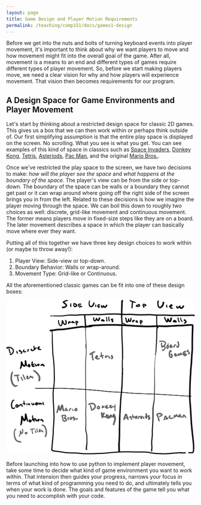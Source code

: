 ```yaml
---
layout: page
title: Game Design and Player Motion Requirements
permalink: /teaching/comp151/docs/gamev1-design
---
```



Before we get into the nuts and bolts of turning keyboard events into player movement, it's important to think about why we want players to move and how movement might fit into the overall goal of the game. After all, movement is a means to an end and different types of games require different types of player movement.  So, before we start making players move, we need a clear vision for why and how players will experience movement. That vision then becomes requirements for our program.

## A Design Space for Game Environments and Player Movement

Let's start by thinking about a restricted design space for classic 2D games. This gives us a box that we can then work within or perhaps think outside of. Our first simplifying assumption is that the entire play space is displayed on the screen.  No scrolling. What you see is what you get.  You can see examples of this kind of space in classics such as [Space Invaders](https://en.wikipedia.org/wiki/Space_Invaders), [Donkey Kong](https://en.wikipedia.org/wiki/Donkey_Kong), [Tetris](https://en.wikipedia.org/wiki/Tetris), [Asteriods](https://en.wikipedia.org/wiki/Asteroids_(video_game)), [Pac Man](https://en.wikipedia.org/wiki/List_of_Pac-Man_video_games), and the original [Mario Bros.](https://en.wikipedia.org/wiki/Mario_Bros.).

Once we've restricted the play space to the screen, we have two decisions to make: *how will the player see the space* and *what happens at the boundary of the space*. The player's view can be from the side or top-down. The boundary of the space can be walls or a boundary they cannot get past or it can wrap around where going off the right side of the screen brings you in from the left. Related to these decisions is how we imagine the player moving through the space. We can boil this down to roughly two choices as well:  discrete, grid-like movement and continuous movement.  The former means players move in fixed-size steps like they are on a board. The later movement describes a space in which the player can basically move where ever they want.

Putting all of this together we have three key design choices to work within (or maybe to throw away!):
  1. Player View: Side-view or top-down.
  2. Boundary Behavior:  Walls or wrap-around.
  3. Movement Type: Grid-like or Continuous.

All the aforementioned classic games can be fit into one of these design boxes:

![](designmatrix.png)

Before launching into how to use python to implement player movement, take some time to decide what kind of game environment you want to work within.  That intension then guides your progress, narrows your focus in terms of what kind of programming you need to do, and ultimately tells you when your work is done. The goals and features of the game tell you what you need to accomplish with your code.
